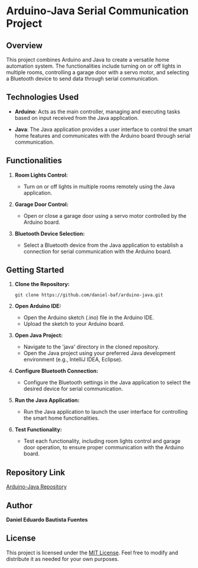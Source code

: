# Arduino-Java Serial Communication Project

## Overview

This project combines Arduino and Java to create a versatile home automation system. The functionalities include turning on or off lights in multiple rooms, controlling a garage door with a servo motor, and selecting a Bluetooth device to send data through serial communication.

## Technologies Used

- **Arduino**: Acts as the main controller, managing and executing tasks based on input received from the Java application.

- **Java**: The Java application provides a user interface to control the smart home features and communicates with the Arduino board through serial communication.

## Functionalities

1. **Room Lights Control:**
   - Turn on or off lights in multiple rooms remotely using the Java application.

2. **Garage Door Control:**
   - Open or close a garage door using a servo motor controlled by the Arduino board.

3. **Bluetooth Device Selection:**
   - Select a Bluetooth device from the Java application to establish a connection for serial communication with the Arduino board.

## Getting Started

1. **Clone the Repository:**
   ```
   git clone https://github.com/daniel-baf/arduino-java.git
   ```

2. **Open Arduino IDE:**
   - Open the Arduino sketch (.ino) file in the Arduino IDE.
   - Upload the sketch to your Arduino board.

3. **Open Java Project:**
   - Navigate to the 'java' directory in the cloned repository.
   - Open the Java project using your preferred Java development environment (e.g., IntelliJ IDEA, Eclipse).

4. **Configure Bluetooth Connection:**
   - Configure the Bluetooth settings in the Java application to select the desired device for serial communication.

5. **Run the Java Application:**
   - Run the Java application to launch the user interface for controlling the smart home functionalities.

6. **Test Functionality:**
   - Test each functionality, including room lights control and garage door operation, to ensure proper communication with the Arduino board.

## Repository Link

[Arduino-Java Repository](https://github.com/daniel-baf/arduino-java)

## Author

**Daniel Eduardo Bautista Fuentes**

## License

This project is licensed under the [MIT License](LICENSE). Feel free to modify and distribute it as needed for your own purposes.
